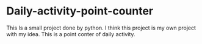 # Daily-activity-point-counter
This Is a small project done by python. I think this project is my own project with my idea. This is a point conter of daily activity. 
